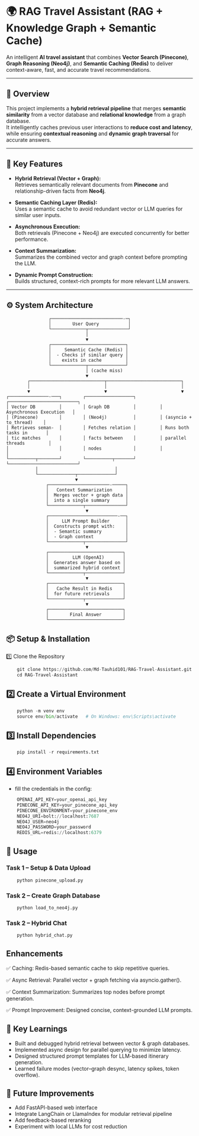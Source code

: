 # 🌍 RAG Travel Assistant (RAG + Knowledge Graph + Semantic Cache)

An intelligent **AI travel assistant** that combines **Vector Search (Pinecone)**, **Graph Reasoning (Neo4j)**, and **Semantic Caching (Redis)** to deliver context-aware, fast, and accurate travel recommendations.

---

## 🚀 Overview

This project implements a **hybrid retrieval pipeline** that merges **semantic similarity** from a vector database and **relational knowledge** from a graph database.  
It intelligently caches previous user interactions to **reduce cost and latency**, while ensuring **contextual reasoning** and **dynamic graph traversal** for accurate answers.

---

## 🧠 Key Features

- **Hybrid Retrieval (Vector + Graph):**  
  Retrieves semantically relevant documents from **Pinecone** and relationship-driven facts from **Neo4j**.

- **Semantic Caching Layer (Redis):**  
  Uses a semantic cache to avoid redundant vector or LLM queries for similar user inputs.

- **Asynchronous Execution:**  
  Both retrievals (Pinecone + Neo4j) are executed concurrently for better performance.

- **Context Summarization:**  
  Summarizes the combined vector and graph context before prompting the LLM.

- **Dynamic Prompt Construction:**  
  Builds structured, context-rich prompts for more relevant LLM answers.

---

## ⚙️ System Architecture

```text
                ┌───────────────────────────-─┐
                │        User Query           │
                └─────────────┬───────────────┘
                              │
                              ▼
                ┌────────────────────────────┐
                │     Semantic Cache (Redis) │
                │  - Checks if similar query │
                │    exists in cache         │
                └─────────────┬──────────────┘
                              │ (cache miss)
                              ▼
        ┌────────────────────────────┬────────────────────────────┐
        │                            │                            │
        ▼                            ▼                            ▼
┌───────────────-───┐        ┌──────────────────┐         ┌──────────────────────────┐
│ Vector DB         │        │ Graph DB         │         │ Asynchronous Execution   │
│ (Pinecone)        │        │ (Neo4j)          │         │ (asyncio + to_thread)    │
│ Retrieves seman-  │        │ Fetches relation │         │ Runs both tasks in       │
│ tic matches       │        │ facts between    │         │ parallel threads         │
│                   │        │ nodes            │         │                          │
└──────────┬────────┘        └──────────┬───────┘         └──────────────────────────┘
           │                             │
           └──────────────┬──────────────┘
                          ▼
               ┌───────────────────────-─────┐
               │   Context Summarization     │
               │  Merges vector + graph data │
               │  into a single summary      │
               └─────────────┬───────────────┘
                              ▼
               ┌──────────────────────────-──┐
               │     LLM Prompt Builder      │
               │  Constructs prompt with:    │
               │  - Semantic summary         │
               │  - Graph context            │
               └─────────────┬───────────────┘
                              ▼
               ┌────────────────────────────┐
               │         LLM (OpenAI)       │
               │  Generates answer based on │
               │  summarized hybrid context │
               └─────────────┬──────────────┘
                              ▼
               ┌────────────────────────────┐
               │   Cache Result in Redis    │
               │  for future retrievals     │
               └─────────────┬──────────────┘
                              ▼
               ┌────────────────────────────┐
               │        Final Answer        │
               └────────────────────────────┘
```

## 📦 Setup & Installation

1️⃣ Clone the Repository
```python
    git clone https://github.com/Md-Tauhid101/RAG-Travel-Assistant.git
    cd RAG-Travel-Assistant
```

## 2️⃣ Create a Virtual Environment
```python
    python -m venv env
    source env/bin/activate   # On Windows: env\Scripts\activate
```

## 3️⃣ Install Dependencies
```python
    pip install -r requirements.txt
```

## 4️⃣ Environment Variables
- fill the credentials in the config:
```python
    OPENAI_API_KEY=your_openai_api_key
    PINECONE_API_KEY=your_pinecone_api_key
    PINECONE_ENVIRONMENT=your_pinecone_env
    NEO4J_URI=bolt://localhost:7687
    NEO4J_USER=neo4j
    NEO4J_PASSWORD=your_password
    REDIS_URL=redis://localhost:6379
```

## 🧠 Usage
### Task 1 – Setup & Data Upload
```python
    python pinecone_upload.py
```

### Task 2 – Create Graph Database 
```python
    python load_to_neo4j.py
```

### Task 2 – Hybrid Chat
```python
    python hybrid_chat.py
```

## Enhancements

✅ Caching: Redis-based semantic cache to skip repetitive queries.

✅ Async Retrieval: Parallel vector + graph fetching via asyncio.gather().

✅ Context Summarization: Summarizes top nodes before prompt generation.

✅ Prompt Improvement: Designed concise, context-grounded LLM prompts.

## 🧠 Key Learnings

- Built and debugged hybrid retrieval between vector & graph databases.
- Implemented async design for parallel querying to minimize latency.
- Designed structured prompt templates for LLM-based itinerary generation.
- Learned failure modes (vector–graph desync, latency spikes, token overflow).

## 🧰 Future Improvements

- Add FastAPI-based web interface
- Integrate LangChain or LlamaIndex for modular retrieval pipeline
- Add feedback-based reranking
- Experiment with local LLMs for cost reduction
